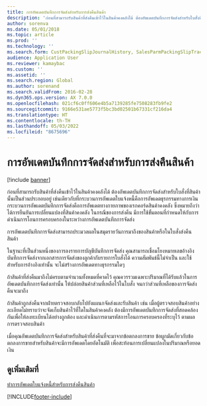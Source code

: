 ```yaml
---
title: การอัพเดตบันทึกการจัดส่งสำหรับการส่งคืนสินค้า
description: 'ก่อนที่สามารถรับสินค้าที่ส่งคืนเข้าไว้ในสินค้าคงคลังได้ ต้องอัพเดตบันทึกการจัดส่งสำหรับใบสั่งที่สินค้านั้นเป็นส่วนประกอบอยู่ '
author: sorenva
ms.date: 05/01/2018
ms.topic: article
ms.prod: ''
ms.technology: ''
ms.search.form: CustPackingSlipJournalHistory, SalesParmPackingSlipTrackingInformation
audience: Application User
ms.reviewer: kamaybac
ms.custom: ''
ms.assetid: ''
ms.search.region: Global
ms.author: sorenand
ms.search.validFrom: 2016-02-28
ms.dyn365.ops.version: AX 7.0.0
ms.openlocfilehash: 021cf6c0ff606e4b5a7139285fe7508283fb9fe2
ms.sourcegitcommit: 9166e531ae5773f5bc3bd02501b67331cf216da4
ms.translationtype: HT
ms.contentlocale: th-TH
ms.lasthandoff: 05/03/2022
ms.locfileid: "8675696"
---
```

# <a name="packing-slip-updates-for-returns"></a>การอัพเดตบันทึกการจัดส่งสำหรับการส่งคืนสินค้า  

[!include [banner](../includes/banner.md)]


ก่อนที่สามารถรับสินค้าที่ส่งคืนเข้าไว้ในสินค้าคงคลังได้ ต้องอัพเดตบันทึกการจัดส่งสำหรับใบสั่งที่สินค้านั้นเป็นส่วนประกอบอยู่  เช่นเดียวกับที่กระบวนการอัพเดตใบแจ้งหนี้คือการอัพเดตธุรกรรมทางการเงิน กระบวนการอัพเดตบันทึกการจัดส่งคือการอัพเดตทางกายภาพของเรกคอร์ดสินค้าคงคลัง ซึ่งหมายถึงว่าได้การยืนยันการเปลี่ยนแปลงที่สินค้าคงคลัง ในกรณีของการส่งคืน มีการใช้ขั้นตอนที่กำหนดให้กับการดำเนินการโอนการครอบครองในระหว่างการอัพเดตบันทึกการจัดส่ง

การอัพเดตบันทึกการจัดส่งสามารถประมวลผลในสมุดรายวันการมาถึงของสินค้าหรือในใบสั่งส่งคืนสินค้า

ในฐานะที่เป็นส่วนหนึ่งของการลงรายการบัญชีบันทึกการจัดส่ง คุณสามารถเชื่อมโยงหมายเลขอ้างอิงบันทึกการจัดส่งจากเอกสารการจัดส่งของลูกค้ากับรายการใบสั่งได้ ความสัมพันธ์นี้ไม่จำเป็น และใช้สำหรับการอ้างอิงเท่านั้น จะไม่สร้างการอัพเดตทางธุรกรรมใดๆ

ถ้าสินค้าที่ส่งคืนมาถึงไม่ครบตามจำนวนทั้งหมดที่คาดไว้ คุณควรรวมเฉพาะปริมาณที่ได้รับแล้วในการอัพเดตบันทึกการจัดส่งเท่านั้น ให้ปล่อยสินค้าส่วนที่เหลือไว้ในใบสั่ง จนกว่าส่วนที่เหลือของการจัดส่งคืนจะมาถึง

ถ้าสินค้าถูกส่งคืนจากฝ่ายตรวจสอบกลับไปยังแผนกจัดส่งและรับสินค้า เช่น เมื่อผู้ตรวจสอบสินค้าอย่างละเอียดไม่ทราบว่าจะจัดเก็บสินค้าไว้ที่ใดในสินค้าคงคลัง ต้องมีการอัพเดตบันทึกการจัดส่งที่สอดคล้องกันเพื่อให้ลงทะเบียนได้อย่างถูกต้อง และดำเนินการตามรหัสการโอนการครอบครองที่ระบุไว้ ตามผลการตรวจสอบสินค้า

เมื่อคุณอัพเดตบันทึกการจัดส่งสำหรับสินค้าที่ส่งคืนที่จะมาจากข้อตกลงการขาย ข้อผูกมัดเกี่ยวกับข้อตกลงการขายสำหรับสินค้าจะมีการอัพเดตโดยอัตโนมัติ เพื่อสะท้อนการเปลี่ยนแปลงในปริมาณหรือยอดเงิน 

## <a name="see-also"></a>ดูเพิ่มเติมที่

[ทำการอัพเดตใบแจ้งหนี้สำหรับการส่งคืนสินค้า](perform-invoice-updates-for-returns.md)

  




[!INCLUDE[footer-include](../../includes/footer-banner.md)]
